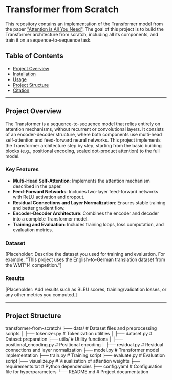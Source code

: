 # Transformer from Scratch

This repository contains an implementation of the Transformer model from the paper ["Attention is All You Need"](https://arxiv.org/abs/1706.03762). The goal of this project is to build the Transformer architecture from scratch, including all its components, and train it on a sequence-to-sequence task.

## Table of Contents
- [Project Overview](#project-overview)
- [Installation](#installation)
- [Usage](#usage)
- [Project Structure](#project-structure)
- [Citation](#citation)

---

## Project Overview

The Transformer is a sequence-to-sequence model that relies entirely on attention mechanisms, without recurrent or convolutional layers. It consists of an encoder-decoder structure, where both components use multi-head self-attention and feed-forward neural networks. This project implements the Transformer architecture step by step, starting from the basic building blocks (e.g., positional encoding, scaled dot-product attention) to the full model.

### Key Features
- **Multi-Head Self-Attention**: Implements the attention mechanism described in the paper.
- **Feed-Forward Networks**: Includes two-layer feed-forward networks with ReLU activation and dropout.
- **Residual Connections and Layer Normalization**: Ensures stable training and better gradient flow.
- **Encoder-Decoder Architecture**: Combines the encoder and decoder into a complete Transformer model.
- **Training and Evaluation**: Includes training loops, loss computation, and evaluation metrics.

### Dataset
[Placeholder: Describe the dataset you used for training and evaluation. For example, "This project uses the English-to-German translation dataset from the WMT'14 competition."]

### Results
[Placeholder: Add results such as BLEU scores, training/validation losses, or any other metrics you computed.]

---

## Project Structure

transformer-from-scratch/
├── data/                # Dataset files and preprocessing scripts
│   ├── tokenizer.py     # Tokenization utilities
│   ├── dataset.py       # Dataset preparation
├── utils/               # Utility functions
│   ├── positional_encoding.py  # Positional encoding
│   ├── residual.py      # Residual connections and layer normalization
├── model.py             # Transformer model implementation
├── train.py             # Training script
├── evaluate.py          # Evaluation script
├── visualize.py         # Visualization of attention weights
├── requirements.txt     # Python dependencies
├── config.yaml          # Configuration file for hyperparameters
└── README.md            # Project documentation